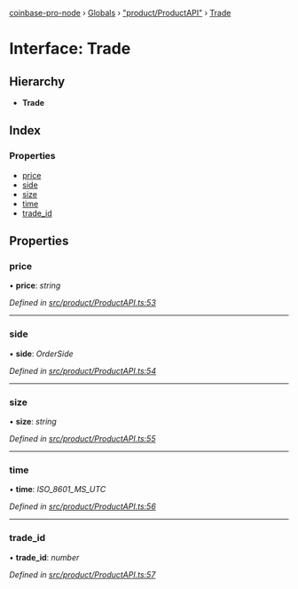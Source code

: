 [coinbase-pro-node](../README.md) › [Globals](../globals.md) › ["product/ProductAPI"](../modules/_product_productapi_.md) › [Trade](_product_productapi_.trade.md)

# Interface: Trade

## Hierarchy

- **Trade**

## Index

### Properties

- [price](_product_productapi_.trade.md#price)
- [side](_product_productapi_.trade.md#side)
- [size](_product_productapi_.trade.md#size)
- [time](_product_productapi_.trade.md#time)
- [trade_id](_product_productapi_.trade.md#trade_id)

## Properties

### price

• **price**: _string_

_Defined in [src/product/ProductAPI.ts:53](https://github.com/bennyn/coinbase-pro-node/blob/64d8e93/src/product/ProductAPI.ts#L53)_

---

### side

• **side**: _OrderSide_

_Defined in [src/product/ProductAPI.ts:54](https://github.com/bennyn/coinbase-pro-node/blob/64d8e93/src/product/ProductAPI.ts#L54)_

---

### size

• **size**: _string_

_Defined in [src/product/ProductAPI.ts:55](https://github.com/bennyn/coinbase-pro-node/blob/64d8e93/src/product/ProductAPI.ts#L55)_

---

### time

• **time**: _ISO_8601_MS_UTC_

_Defined in [src/product/ProductAPI.ts:56](https://github.com/bennyn/coinbase-pro-node/blob/64d8e93/src/product/ProductAPI.ts#L56)_

---

### trade_id

• **trade_id**: _number_

_Defined in [src/product/ProductAPI.ts:57](https://github.com/bennyn/coinbase-pro-node/blob/64d8e93/src/product/ProductAPI.ts#L57)_
